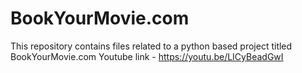 # BookYourMovie.com
This repository contains files related to a python based project titled BookYourMovie.com
Youtube link - https://youtu.be/LICyBeadGwI

